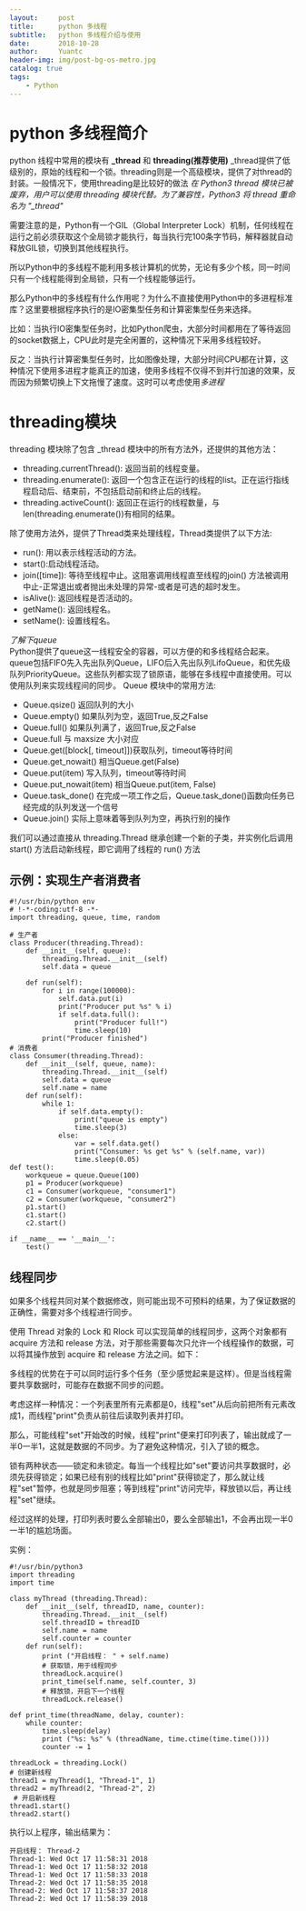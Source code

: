 ```yaml
---
layout:     post
title:      python 多线程
subtitle:   python 多线程介绍与使用
date:       2018-10-28
author:     Yuantc
header-img: img/post-bg-os-metro.jpg
catalog: true
tags:
    - Python
---
```


# python 多线程简介

python 线程中常用的模块有 **_thread** 和 **threading(推荐使用)** 
_thread提供了低级别的，原始的线程和一个锁。threading则是一个高级模块，提供了对thread的封装。一般情况下，使用threading是比较好的做法
*在 Python3 thread 模块已被废弃，用户可以使用 threading 模块代替。为了兼容性，Python3 将 thread 重命名为 "_thread"*

需要注意的是，Python有一个GIL（Global Interpreter Lock）机制，任何线程在运行之前必须获取这个全局锁才能执行，每当执行完100条字节码，解释器就自动释放GIL锁，切换到其他线程执行。

所以Python中的多线程不能利用多核计算机的优势，无论有多少个核，同一时间只有一个线程能得到全局锁，只有一个线程能够运行。

那么Python中的多线程有什么作用呢？为什么不直接使用Python中的多进程标准库？这里要根据程序执行的是IO密集型任务和计算密集型任务来选择。

比如：当执行IO密集型任务时，比如Python爬虫，大部分时间都用在了等待返回的socket数据上，CPU此时是完全闲置的，这种情况下采用多线程较好。

反之：当执行计算密集型任务时，比如图像处理，大部分时间CPU都在计算，这种情况下使用多进程才能真正的加速，使用多线程不仅得不到并行加速的效果，反而因为频繁切换上下文拖慢了速度。这时可以考虑使用*多进程*


# threading模块
threading 模块除了包含 _thread 模块中的所有方法外，还提供的其他方法：
+ threading.currentThread(): 返回当前的线程变量。
+ threading.enumerate(): 返回一个包含正在运行的线程的list。正在运行指线程启动后、结束前，不包括启动前和终止后的线程。
+ threading.activeCount(): 返回正在运行的线程数量，与len(threading.enumerate())有相同的结果。

除了使用方法外，提供了Thread类来处理线程，Thread类提供了以下方法:
+ run(): 用以表示线程活动的方法。
+ start():启动线程活动。
+ join([time]): 等待至线程中止。这阻塞调用线程直至线程的join() 方法被调用中止-正常退出或者抛出未处理的异常-或者是可选的超时发生。
+ isAlive(): 返回线程是否活动的。
+ getName(): 返回线程名。
+ setName(): 设置线程名。

*了解下queue*   
Python提供了queue这一线程安全的容器，可以方便的和多线程结合起来。 queue包括FIFO先入先出队列Queue，LIFO后入先出队列LifoQueue，和优先级队列PriorityQueue。这些队列都实现了锁原语，能够在多线程中直接使用。可以使用队列来实现线程间的同步。
Queue 模块中的常用方法:
+ Queue.qsize() 返回队列的大小
+ Queue.empty() 如果队列为空，返回True,反之False
+ Queue.full() 如果队列满了，返回True,反之False
+ Queue.full 与 maxsize 大小对应
+ Queue.get([block[, timeout]])获取队列，timeout等待时间
+ Queue.get_nowait() 相当Queue.get(False)
+ Queue.put(item) 写入队列，timeout等待时间
+ Queue.put_nowait(item) 相当Queue.put(item, False)
+ Queue.task_done() 在完成一项工作之后，Queue.task_done()函数向任务已经完成的队列发送一个信号
+ Queue.join() 实际上意味着等到队列为空，再执行别的操作

我们可以通过直接从 threading.Thread 继承创建一个新的子类，并实例化后调用 start() 方法启动新线程，即它调用了线程的 run() 方法
## 示例：实现生产者消费者

    #!/usr/bin/python env
    # !-*-coding:utf-8 -*-
    import threading, queue, time, random
    
    # 生产者
    class Producer(threading.Thread):
        def __init__(self, queue):
            threading.Thread.__init__(self)
            self.data = queue
    
        def run(self):
            for i in range(100000):
                self.data.put(i)
                print("Producer put %s" % i)
                if self.data.full():
                    print("Producer full!")
                    time.sleep(10)
            print("Producer finished")
    # 消费者
    class Consumer(threading.Thread):
        def __init__(self, queue, name):
            threading.Thread.__init__(self)
            self.data = queue
            self.name = name
        def run(self):
            while 1:
                if self.data.empty():
                    print("queue is empty")
                    time.sleep(3)
                else:
                    var = self.data.get()
                    print("Consumer: %s get %s" % (self.name, var))
                    time.sleep(0.05)
    def test():
        workqueue = queue.Queue(100)
        p1 = Producer(workqueue)
        c1 = Consumer(workqueue, "consumer1")
        c2 = Consumer(workqueue, "consumer2")
        p1.start()
        c1.start()
        c2.start()
    
    if __name__ == '__main__':
        test()

## 线程同步
如果多个线程共同对某个数据修改，则可能出现不可预料的结果，为了保证数据的正确性，需要对多个线程进行同步。

使用 Thread 对象的 Lock 和 Rlock 可以实现简单的线程同步，这两个对象都有 acquire 方法和 release 方法，对于那些需要每次只允许一个线程操作的数据，可以将其操作放到 acquire 和 release 方法之间。如下：

多线程的优势在于可以同时运行多个任务（至少感觉起来是这样）。但是当线程需要共享数据时，可能存在数据不同步的问题。

考虑这样一种情况：一个列表里所有元素都是0，线程"set"从后向前把所有元素改成1，而线程"print"负责从前往后读取列表并打印。

那么，可能线程"set"开始改的时候，线程"print"便来打印列表了，输出就成了一半0一半1，这就是数据的不同步。为了避免这种情况，引入了锁的概念。

锁有两种状态——锁定和未锁定。每当一个线程比如"set"要访问共享数据时，必须先获得锁定；如果已经有别的线程比如"print"获得锁定了，那么就让线程"set"暂停，也就是同步阻塞；等到线程"print"访问完毕，释放锁以后，再让线程"set"继续。

经过这样的处理，打印列表时要么全部输出0，要么全部输出1，不会再出现一半0一半1的尴尬场面。

实例：
    
    #!/usr/bin/python3
    import threading
    import time
    
    class myThread (threading.Thread):
        def __init__(self, threadID, name, counter):
            threading.Thread.__init__(self)
            self.threadID = threadID
            self.name = name
            self.counter = counter
        def run(self):
            print ("开启线程： " + self.name)
            # 获取锁，用于线程同步
            threadLock.acquire()
            print_time(self.name, self.counter, 3)
            # 释放锁，开启下一个线程
            threadLock.release()
    
    def print_time(threadName, delay, counter):
        while counter:
            time.sleep(delay)
            print ("%s: %s" % (threadName, time.ctime(time.time())))
            counter -= 1
 
    threadLock = threading.Lock()
    # 创建新线程
    thread1 = myThread(1, "Thread-1", 1)
    thread2 = myThread(2, "Thread-2", 2)
     # 开启新线程
    thread1.start()
    thread2.start()
    
执行以上程序，输出结果为：

    开启线程： Thread-2
    Thread-1: Wed Oct 17 11:58:31 2018
    Thread-1: Wed Oct 17 11:58:32 2018
    Thread-1: Wed Oct 17 11:58:33 2018
    Thread-2: Wed Oct 17 11:58:35 2018
    Thread-2: Wed Oct 17 11:58:37 2018
    Thread-2: Wed Oct 17 11:58:39 2018
